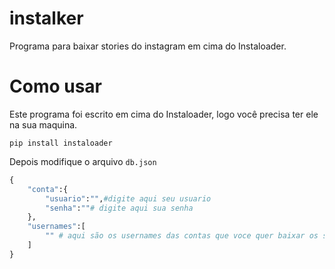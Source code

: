 # instalker
Programa para baixar stories do instagram em cima do Instaloader.

# Como usar

Este programa foi escrito em cima do Instaloader, logo você precisa ter ele na sua maquina.

```
pip install instaloader
```

Depois modifique o arquivo ``db.json``

```python
{
	"conta":{
		"usuario":"",#digite aqui seu usuario
		"senha":""# digite aqui sua senha
	},
	"usernames":[
		"" # aqui são os usernames das contas que voce quer baixar os stories, separado por virgula
	]
}
```
